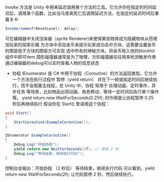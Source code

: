 Invoke 方法是 Unity 中用来延迟调用某个方法的工具。它允许你在指定的时间延迟后，调用某个函数，比如当马里奥死亡后调用延迟方法，在指定的延迟时间后重置关卡:
```C#
Invoke(nameof(ResetLevel), delay); 
```
可在编辑器中关闭渲染器（sprite Renderer)来使得某些物体成为隐藏物块从而增加玩家的探索乐趣
为方块中添加金币来提示玩家成功击中方块，这需要设置金币的图层低于方块的图层方可实现
选中所有的神秘方块，将金币拖入他的blockhit组件中即可item
圆形碰撞器通常是为了物理，方形碰撞器往往用来检测触发作用
通过编辑器的debug可以实时查看人物的信息状态
* 协程
IEnumerator 是 C# 中用于协程（Coroutine）的方法返回类型。它允许一个方法在执行过程中 暂停（yield return） 并在下一帧或指定时间后继续执行，而不会阻塞主线程，在 Unity 中，协程 常用于 处理动画、定时事件、异步任务 等场景，比如物品出现动画、角色移动、等待一定时间后执行某个操作等。
yield return new WaitForSeconds(0.25f); 的作用是让协程暂停 0.25 秒后再继续执行
假设你在 Start() 里调用这个协程：
```C#
void Start()
{
    StartCoroutine(ExampleCoroutine());
}

IEnumerator ExampleCoroutine()
{
    Debug.Log("开始协程");
    yield return new WaitForSeconds(2f); // 等待 2 秒
    Debug.Log("等待结束，继续执行代码");
}
```
控制台会输出：开始协程
（2 秒后）
等待结束，继续执行代码
可以看到，yield return new WaitForSeconds(2f); 让代码暂停 2 秒，然后继续执行。